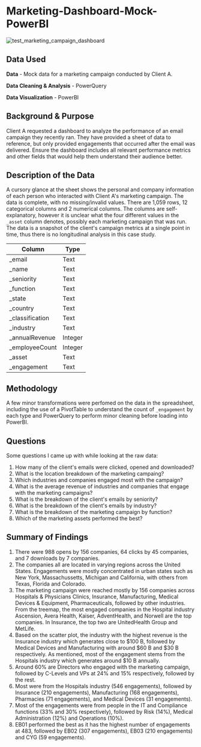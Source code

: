 # Marketing-Dashboard-Mock-PowerBI

![test_marketing_campaign_dashboard](https://github.com/user-attachments/assets/70d6c98f-f258-4339-937d-38665f9e3515)


## Data Used

**Data** - Mock data for a marketing campaign conducted by Client A.

**Data Cleaning & Analysis** - PowerQuery

**Data Visualization** - PowerBI

## Background & Purpose
Client A requested a dashboard to analyze the performance of an email campaign they recently ran. They have provided a sheet of data to reference, but only provided engagements that occurred after the email was delivered. Ensure the dashboard includes all relevant performance metrics and other fields that would help them understand their audience better.

## Description of the Data
A cursory glance at the sheet shows the personal and company information of each person who interacted with Client A's marketing campaign. The data is complete, with no missing/invalid values. There are 1,059 rows, 12 categorical columns and 2 numerical columns. The columns are self-explanatory, however it is unclear what the four different values in the ```_asset``` column denotes, possibly each marketing campaign that was run. The data is a snapshot of the client's campaign metrics at a single point in time, thus there is no longitudinal analysis in this case study.

| **Column**  | **Type** |
| -------- | ------- |
| _email | Text    |
| _name | Text     |
| _seniority | Text    |
| _function | Text |
| _state | Text |
| _country | Text |
| _classification | Text |
| _industry | Text |
| _annualRevenue | Integer |
| _employeeCount | Integer |
| _asset | Text |
| _engagement | Text |

## Methodology
A few minor transformations were perfomed on the data in the spreadsheet, including the use of a PivotTable to understand the count of ```_engagement``` by each type and PowerQuery to perform minor cleaning before loading into PowerBI.

## Questions
Some questions I came up with while looking at the raw data:

1. How many of the client's emails were clicked, opened and downloaded?
2. What is the location breakdown of the marketing campaing?
3. Which industries and companies engaged most with the campaign?
4. What is the average revenue of industries and companies that engage with the marketing campaigns?
5. What is the breakdown of the client's emails by seniority?
6. What is the breakdown of the client's emails by industry?
7. What is the breakdown of the marketing campaign by function?
8. Which of the marketing assets performed the best?

## Summary of Findings
1. There were 988 opens by 156 companies, 64 clicks by 45 companies, and 7 downloads by 7 companies.
2. The companies all are located in varying regions across the United States. Engagements were mostly concentrated in urban states such as New York, Massachussetts, Michigan and California, with others from Texas, Florida and Colorado.
3. The marketing campaign were reached mostly by 156 companies across Hospitals & Physicians Clinics, Insurance, Manufacturing, Medical Devices & Equipment, Pharmaceuticals, followed by other industries. From the treemap, the most engaged companies in the Hospital industry Ascension, Avera Health, Kaiser, AdventHealth, and Norwell are the top companies. In Insurance, the top two are UnitedHealth Group and MetLife.
4. Based on the scatter plot, the industry with the highest revenue is the Insurance industry which generates close to $100 B, followed by Medical Devices and Manufacturing with around $60 B and $30 B respectively. As mentioned, most of the engagement stems from the Hospitals industry which generates around $10 B annually.
5. Around 60% are Directors who engaged with the marketing campaign, followed by C-Levels and VPs at 24% and 15% respectively, followed by the rest.
6. Most were from the Hospitals industry (546 engagements), followed by Insurance (210 engagements), Manufacturing (168 engagements), Pharmacies (71 engagements), and Medical Devices (31 engagements).
7. Most of the engagements were from people in the IT and Compliance functions (33% and 30% respectively), followed by Risk (14%), Medical Administration (12%) and Operations (10%).
8. EB01 performed the best as it has the highest number of engagements at 483, followed by EB02 (307 engagements), EB03 (210 engagements) and CYG (59 engagements).

